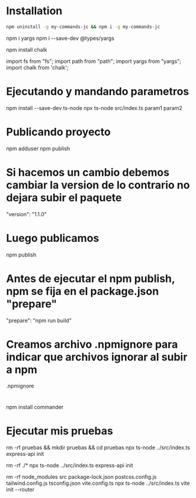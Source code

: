 # Installation
```bash
npm uninstall -g my-commands-jc && npm i -g my-commands-jc
```

npm i yargs
npm i --save-dev @types/yargs

npm install chalk

import fs from "fs";
import path from "path";
import yargs from "yargs";
import chalk from 'chalk';

# Ejecutando y mandando parametros
npm install --save-dev ts-node
npx ts-node src/index.ts param1 param2

# Publicando proyecto
npm adduser
npm publish

# Si hacemos un cambio debemos cambiar la version de lo contrario no dejara subir el paquete
"version": "1.1.0"

# Luego publicamos
npm publish

# Antes de ejecutar el npm publish, npm se fija en el package.json "prepare"
"prepare": "npm run build"

# Creamos archivo .npmignore para indicar que archivos ignorar al subir a npm
.npmignore



#
npm install commander

# Ejecutar mis pruebas
rm -rf pruebas && mkdir pruebas && cd pruebas
npx ts-node ../src/index.ts express-api init


rm -rf ./*
npx ts-node ../src/index.ts express-api init



rm -rf node_modules src package-lock.json postcss.config.js tailwind.config.js tsconfig.json vite.config.ts
npx ts-node ../src/index.ts vite init --router
